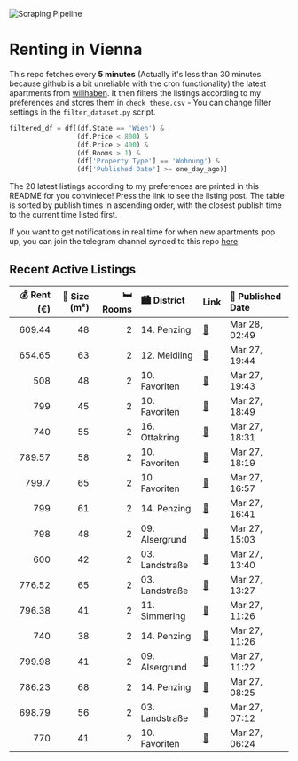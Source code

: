 ![Scraping Pipeline](https://github.com/AthomsG/renting-in-vienna/actions/workflows/run_pipeline.yml/badge.svg)


# Renting in Vienna

This repo fetches every **5 minutes** (Actually it's less than 30 minutes because github is a bit unreliable with the cron functionality) the latest apartments from [willhaben](https://www.willhaben.at/).
It then filters the listings according to my preferences and stores them in `check_these.csv` - You can change filter settings in the `filter_dataset.py` script.

```python
filtered_df = df[(df.State == 'Wien') & 
                 (df.Price < 800) &
                 (df.Price > 400) &
                 (df.Rooms > 1) &
                 (df['Property Type'] == 'Wohnung') &
                 (df['Published Date'] >= one_day_ago)]
```

The 20 latest listings according to my preferences are printed in this README for you conviniece! Press the link to see the listing post.
The table is sorted by publish times in ascending order, with the closest publish time to the current time listed first.

If you want to get notifications in real time for when new apartments pop up, you can join the telegram channel synced to this repo [here](https://t.me/+1HPAYOf5BSsyNTlk).

## Recent Active Listings

|   💰 Rent (€) |   📏 Size (m²) |   🛏️ Rooms | 🏙️ District    | Link                                                                                                                                                                                                                                                         | 📅 Published Date   |
|-------------:|--------------:|-----------:|:---------------|:-------------------------------------------------------------------------------------------------------------------------------------------------------------------------------------------------------------------------------------------------------------|:-------------------|
|       609.44 |            48 |          2 | 14. Penzing    | [🔗](https://www.willhaben.at/iad/immobilien/d/mietwohnungen/wien/wien-1140-penzing/helle-und-ruhige-terrassengeschoss-wohnung-1086238088/)                                                                                                                   | Mar 28, 02:49      |
|       654.65 |            63 |          2 | 12. Meidling   | [🔗](https://www.willhaben.at/iad/immobilien/d/mietwohnungen/wien/wien-1120-meidling/gemeindewohnung---direktvergabe-1937117957/)                                                                                                                             | Mar 27, 19:44      |
|       508    |            48 |          2 | 10. Favoriten  | [🔗](https://www.willhaben.at/iad/immobilien/d/mietwohnungen/wien/wien-1100-favoriten/gemeindewohnung---direktvergabe-1284782410/)                                                                                                                            | Mar 27, 19:43      |
|       799    |            45 |          2 | 10. Favoriten  | [🔗](https://www.willhaben.at/iad/immobilien/d/mietwohnungen/wien/wien-1100-favoriten/sonnwend---living%21-erstbezug---k%C3%BCche---klima---beschattung---u1-n%C3%A4he%21-1393569049/)                                                                        | Mar 27, 18:49      |
|       740    |            55 |          2 | 16. Ottakring  | [🔗](https://www.willhaben.at/iad/immobilien/d/mietwohnungen/wien/wien-1160-ottakring/provisionsfrei-f%C3%BCr-den-mieter%21-hasnerstra%C3%9Fe-hofruhelage-altbauerstbezug-55m%C2%B2-neue-komplettk%C3%BCche-wg-eignung%21-studenten-bevorzugt%21-1483335488/) | Mar 27, 18:31      |
|       789.57 |            58 |          2 | 10. Favoriten  | [🔗](https://www.willhaben.at/iad/immobilien/d/mietwohnungen/wien/wien-1100-favoriten/komfortable-2-zimmer-wohnung-2012590885/)                                                                                                                               | Mar 27, 18:19      |
|       799.7  |            65 |          2 | 10. Favoriten  | [🔗](https://www.willhaben.at/iad/immobilien/d/mietwohnungen/wien/wien-1100-favoriten/sch%C3%B6ne-2-zimmer-wohnung-n%C3%A4he-u1-742191058/)                                                                                                                   | Mar 27, 16:57      |
|       799    |            61 |          2 | 14. Penzing    | [🔗](https://www.willhaben.at/iad/immobilien/d/mietwohnungen/wien/wien-1140-penzing/1140-wien---gesamtmiete-inkl.-heizung/warmwasser---gepflegte-altbauwohnung---sofortbezug-890239375/)                                                                      | Mar 27, 16:41      |
|       798    |            48 |          2 | 09. Alsergrund | [🔗](https://www.willhaben.at/iad/immobilien/d/mietwohnungen/wien/wien-1090-alsergrund/sch%C3%B6ne-2-zimmer-altbauwohnung-1894973168/)                                                                                                                        | Mar 27, 15:03      |
|       600    |            42 |          2 | 03. Landstraße | [🔗](https://www.willhaben.at/iad/immobilien/d/mietwohnungen/wien/wien-1030-landstra%C3%9Fe/helle-wohnung-n%C3%A4he-rochusmarkt%21-862216072/)                                                                                                                | Mar 27, 13:40      |
|       776.52 |            65 |          2 | 03. Landstraße | [🔗](https://www.willhaben.at/iad/immobilien/d/mietwohnungen/wien/wien-1030-landstra%C3%9Fe/neu-sanierte-2-zimmerwohnung-direkt-bei-kardinal-nagel-platz-1026970608/)                                                                                         | Mar 27, 13:27      |
|       796.38 |            41 |          2 | 11. Simmering  | [🔗](https://www.willhaben.at/iad/immobilien/d/mietwohnungen/wien/wien-1110-simmering/%2Aab-mai%2A-2-zimmer-wohnung-mit-garten-in-the-arrow-1212860882/)                                                                                                      | Mar 27, 11:26      |
|       740    |            38 |          2 | 14. Penzing    | [🔗](https://www.willhaben.at/iad/immobilien/d/mietwohnungen/wien/wien-1140-penzing/kompakte-2-zimmer-wohnung-in-ruhiger-lage-n%C3%A4he-hanusch-krankenhaus-1142619273/)                                                                                      | Mar 27, 11:26      |
|       799.98 |            41 |          2 | 09. Alsergrund | [🔗](https://www.willhaben.at/iad/immobilien/d/mietwohnungen/wien/wien-1090-alsergrund/studentenhit:-2-zimmer-wohnung-mit-kfz-stellplatz-und-perfekter-infrastruktur---n%C3%A4he-spittelau-/-nu%C3%9Fdorferstra%C3%9Fe-u6-988402127/)                         | Mar 27, 11:22      |
|       786.23 |            68 |          2 | 14. Penzing    | [🔗](https://www.willhaben.at/iad/immobilien/d/mietwohnungen/wien/wien-1140-penzing/n%C3%A4he-h%C3%BCtteldorferstrasse-sch%C3%B6ne-2-zimmer-wohnung-2er-wg-geeignet-1173772547/)                                                                              | Mar 27, 08:25      |
|       698.79 |            56 |          2 | 03. Landstraße | [🔗](https://www.willhaben.at/iad/immobilien/d/mietwohnungen/wien/wien-1030-landstra%C3%9Fe/zwei-zentrale-zi.--ideal-f%C3%BCr-wohngemeinsch.-eb-k%C3%BC/esspl.-duschbad-sep.wc-4.liftstock%21-1799781569/)                                                    | Mar 27, 07:12      |
|       770    |            41 |          2 | 10. Favoriten  | [🔗](https://www.willhaben.at/iad/immobilien/d/mietwohnungen/wien/wien-1100-favoriten/stilvolle-neubauwohnung-mit-top-ausstattung---sofort-verf%C3%BCgbar%21-1372283322/)                                                                                     | Mar 27, 06:24      |
